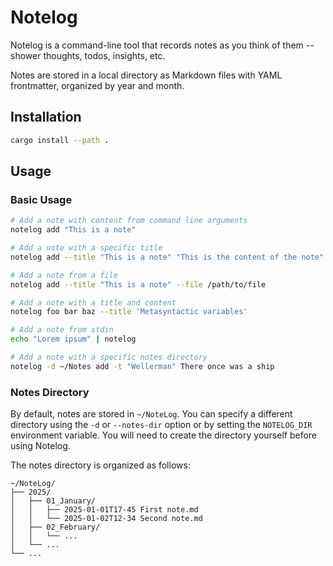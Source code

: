 # Notelog

Notelog is a command-line tool that records notes as you think of them -- shower thoughts, todos, insights, etc.

Notes are stored in a local directory as Markdown files with YAML frontmatter, organized by year and month.

## Installation

```bash
cargo install --path .
```

## Usage

### Basic Usage

```bash
# Add a note with content from command line arguments
notelog add "This is a note"

# Add a note with a specific title
notelog add --title "This is a note" "This is the content of the note"

# Add a note from a file
notelog add --title "This is a note" --file /path/to/file

# Add a note with a title and content
notelog foo bar baz --title 'Metasyntactic variables'

# Add a note from stdin
echo "Lorem ipsum" | notelog 

# Add a note with a specific notes directory
notelog -d ~/Notes add -t "Wellerman" There once was a ship
```

### Notes Directory

By default, notes are stored in `~/NoteLog`. You can specify a different directory using the `-d` or `--notes-dir` option or by setting the `NOTELOG_DIR` environment variable. You will need to create the directory yourself before using Notelog.

The notes directory is organized as follows:
```
~/NoteLog/
├── 2025/
│   ├── 01_January/
│   │   ├── 2025-01-01T17-45 First note.md
│   │   └── 2025-01-02T12-34 Second note.md
│   ├── 02_February/
│   │   └── ...
│   └── ...
└── ...
```

